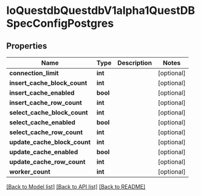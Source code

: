 # IoQuestdbQuestdbV1alpha1QuestDBSpecConfigPostgres

## Properties
Name | Type | Description | Notes
------------ | ------------- | ------------- | -------------
**connection_limit** | **int** |  | [optional] 
**insert_cache_block_count** | **int** |  | [optional] 
**insert_cache_enabled** | **bool** |  | [optional] 
**insert_cache_row_count** | **int** |  | [optional] 
**select_cache_block_count** | **int** |  | [optional] 
**select_cache_enabled** | **bool** |  | [optional] 
**select_cache_row_count** | **int** |  | [optional] 
**update_cache_block_count** | **int** |  | [optional] 
**update_cache_enabled** | **bool** |  | [optional] 
**update_cache_row_count** | **int** |  | [optional] 
**worker_count** | **int** |  | [optional] 

[[Back to Model list]](../README.md#documentation-for-models) [[Back to API list]](../README.md#documentation-for-api-endpoints) [[Back to README]](../README.md)


